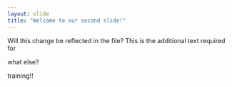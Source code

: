 ```yaml
---
layout: slide
title: "Welcome to our second slide!"
---
```

Will this change be reflected in the file?
This is the additional text required for 

what else?

training!!
